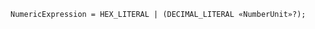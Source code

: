 <!-- This file is generated automatically by infrastructure scripts. Please don't edit by hand. -->

```{ .ebnf .slang-ebnf #NumericExpression }
NumericExpression = HEX_LITERAL | (DECIMAL_LITERAL «NumberUnit»?);
```
